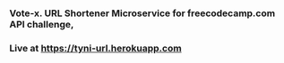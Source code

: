 ### Vote-x. URL Shortener Microservice for freecodecamp.com API challenge, 
### Live at https://tyni-url.herokuapp.com
